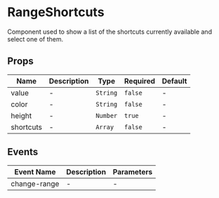 # RangeShortcuts

Component used to show a list of the shortcuts currently available and select one of them.

## Props

<!-- @vuese:RangeShortcuts:props:start -->

| Name      | Description | Type     | Required | Default |
| --------- | ----------- | -------- | -------- | ------- |
| value     | -           | `String` | `false`  | -       |
| color     | -           | `String` | `false`  | -       |
| height    | -           | `Number` | `true`   | -       |
| shortcuts | -           | `Array`  | `false`  | -       |

<!-- @vuese:RangeShortcuts:props:end -->

## Events

<!-- @vuese:RangeShortcuts:events:start -->

| Event Name   | Description | Parameters |
| ------------ | ----------- | ---------- |
| change-range | -           | -          |

<!-- @vuese:RangeShortcuts:events:end -->
